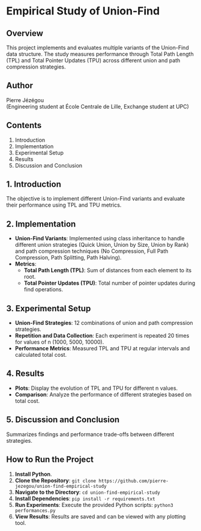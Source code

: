 # Empirical Study of Union-Find

## Overview
This project implements and evaluates multiple variants of the Union-Find data structure. The study measures performance through Total Path Length (TPL) and Total Pointer Updates (TPU) across different union and path compression strategies.

## Author
Pierre Jézégou  
(Engineering student at École Centrale de Lille, Exchange student at UPC)

## Contents
1. Introduction
2. Implementation
3. Experimental Setup
4. Results
5. Discussion and Conclusion

## 1. Introduction
The objective is to implement different Union-Find variants and evaluate their performance using TPL and TPU metrics.

## 2. Implementation
- **Union-Find Variants**: Implemented using class inheritance to handle different union strategies (Quick Union, Union by Size, Union by Rank) and path compression techniques (No Compression, Full Path Compression, Path Splitting, Path Halving).
- **Metrics**: 
  - **Total Path Length (TPL)**: Sum of distances from each element to its root.
  - **Total Pointer Updates (TPU)**: Total number of pointer updates during find operations.

## 3. Experimental Setup
- **Union-Find Strategies**: 12 combinations of union and path compression strategies.
- **Repetition and Data Collection**: Each experiment is repeated 20 times for values of n (1000, 5000, 10000).
- **Performance Metrics**: Measured TPL and TPU at regular intervals and calculated total cost.

## 4. Results
- **Plots**: Display the evolution of TPL and TPU for different n values.
- **Comparison**: Analyze the performance of different strategies based on total cost.

## 5. Discussion and Conclusion
Summarizes findings and performance trade-offs between different strategies.

## How to Run the Project
1. **Install Python**.
2. **Clone the Repository**: `git clone https://github.com/pierre-jezegou/union-find-empirical-study`
3. **Navigate to the Directory**: `cd union-find-empirical-study`
4. **Install Dependencies**: `pip install -r requirements.txt`
5. **Run Experiments**: Execute the provided Python scripts: `python3 performances.py`
6. **View Results**: Results are saved and can be viewed with any plotting tool.
